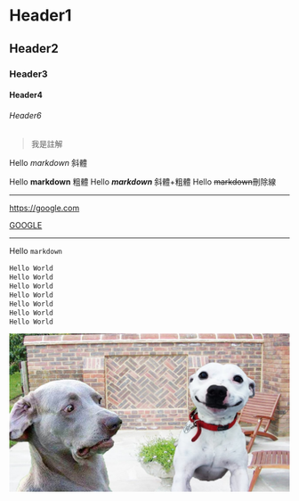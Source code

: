 # Header1
## Header2
### Header3
#### Header4
###### Header6

>我是註解

Hello *markdown* 斜體

Hello **markdown** 粗體
Hello ***markdown*** 斜體+粗體
Hello ~~markdown~~刪除線

---
<https://google.com>

[GOOGLE](http://google.com)

---

Hello `markdown`

```
Hello World
Hello World
Hello World
Hello World
Hello World
Hello World
Hello World
```

![](./dog.jpg)
